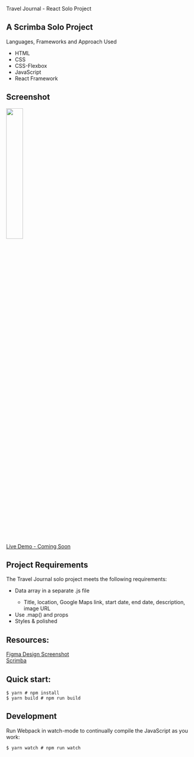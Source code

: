 Travel Journal - React Solo Project

## A Scrimba Solo Project
Languages, Frameworks and Approach Used
<ul>
<li>HTML</li>
<li>CSS</li>
<li>CSS-Flexbox</li>
<li>JavaScript</li>
<li>React Framework</li>
</ul>

## Screenshot
<img src="src=./src/images/project-screenshot.png" width=30% height=30%><br>
[Live Demo - Coming Soon]()
 
## Project Requirements
 The Travel Journal solo project meets the following requirements:
 <ul>
 <li>Data array in a separate .js file</li>
 <ul>
 <li>Title, location, Google Maps link, start date, end date, description, image URL</li>
 </ul>
 <li>Use .map() and props</li>
 <li>Styles & polished</li>
 </ul>
 
## Resources:
[Figma Design Screenshot](src="./src/images/figma-design.png")<br>
 [Scrimba](https://scrimba.com/)



## Quick start:
```
$ yarn # npm install
$ yarn build # npm run build
````

## Development
Run Webpack in watch-mode to continually compile the JavaScript as you work:
```
$ yarn watch # npm run watch
```
